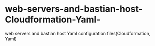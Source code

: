 # web-servers-and-bastian-host-Cloudformation-Yaml-
web servers and bastian host Yaml configuration files(Cloudformation, Yaml)
